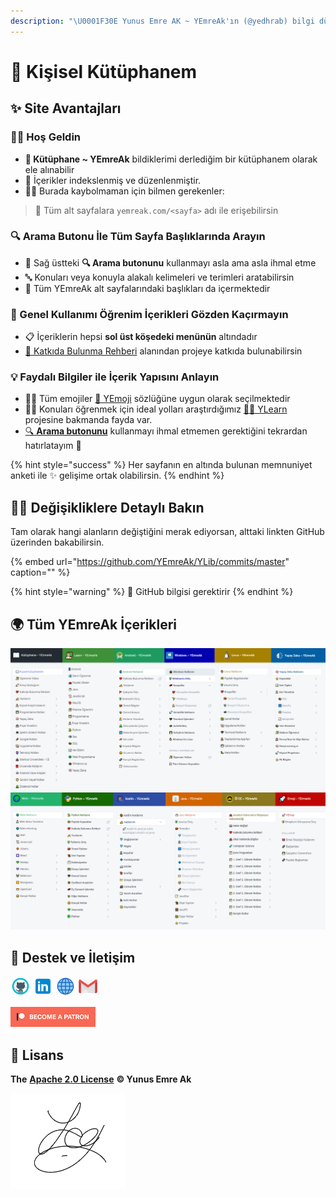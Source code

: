```yaml
---
description: "\U0001F30E Yunus Emre AK ~ YEmreAk'ın (@yedhrab) bilgi dünyasının dijital ortamda vücut bulmuş hali \U0001F680 Konular: öğrenme, python, yapay zeka, veri bilimi, windows, android, iuce ders notları, git, web, java"
---
```


# 📖 Kişisel Kütüphanem

## ✨ Site Avantajları

### 🙋‍♂️ Hoş Geldin

* **📖 Kütüphane ~ YEmreAk** bildiklerimi derlediğim bir kütüphanem olarak ele alınabilir
* 🧐 İçerikler indekslenmiş ve düzenlenmiştir. 
* 🕵️‍♂️ Burada kaybolmaman için bilmen gerekenler:

> 🔗 Tüm alt sayfalara `yemreak.com/<sayfa>` adı ile erişebilirsin

### 🔍 Arama Butonu İle Tüm Sayfa Başlıklarında Arayın

* 🏹 Sağ üstteki **🔍 Arama butonunu** kullanmayı asla ama asla ihmal etme
* 🔤 Konuları veya konuyla alakalı kelimeleri ve terimleri aratabilirsin
* 📃 Tüm YEmreAk alt sayfalarındaki başlıkları da içermektedir

### 🧐 Genel Kullanımı Öğrenim İçerikleri Gözden Kaçırmayın

* 📋 İçeriklerin hepsi **sol üst köşedeki menünün** altındadır
* [💖 Katkıda Bulunma Rehberi](contributing.md) alanından projeye katkıda bulunabilirsin

### 💡 Faydalı Bilgiler ile İçerik Yapısını Anlayın

* 👮‍♂️ Tüm emojiler [🚀 YEmoji](https://emoji.yemreak.com/) sözlüğüne uygun olarak seçilmektedir
* 👨‍🏫 Konuları öğrenmek için ideal yolları araştırdığımız [👨‍🏫 YLearn](https://learn.yemreak.com/) projesine bakmanda fayda var.
* [‍🔍 **Arama butonunu**](https://wiki.yemreak.com/?q=) kullanmayı ihmal etmemen gerektiğini tekrardan hatırlatayım 🤭

{% hint style="success" %}
Her sayfanın en altında bulunan memnuniyet anketi ile ✨ gelişime ortak olabilirsin.
{% endhint %}

## 🕵️‍♂️ Değişikliklere Detaylı Bakın

Tam olarak hangi alanların değiştiğini merak ediyorsan, alttaki linkten GitHub üzerinden bakabilirsin.

{% embed url="https://github.com/YEmreAk/YLib/commits/master" caption="" %}

{% hint style="warning" %}
📢 GitHub bilgisi gerektirir
{% endhint %}

## 🌍 Tüm YEmreAk İçerikleri

![](.gitbook/assets/yemreakcom.png)

## 💖 Destek ve İletişim

​[​![Github](.gitbook/assets/github_32px.png)​](https://github.com/yedhrab) [​![LinkedIn](.gitbook/assets/linkedin_32px.png)​](https://www.linkedin.com/in/yemreak/) [​![Website](.gitbook/assets/geography_32px.png)​](https://yemreak.com/) [​![Mail](.gitbook/assets/gmail_32px.png)​](mailto:yemreak.com@gmail.com?subject=YLib%20%7C%20GitHub)​

​[​![Patreon](.gitbook/assets/become_a_patron_32px.png)](https://www.patreon.com/yemreak/)

## 🔏 Lisans

**The** [**Apache 2.0 License**](https://choosealicense.com/licenses/apache-2.0/) **©️ Yunus Emre Ak**

![YEmreAk](.gitbook/assets/ysigniture-trans.png)


